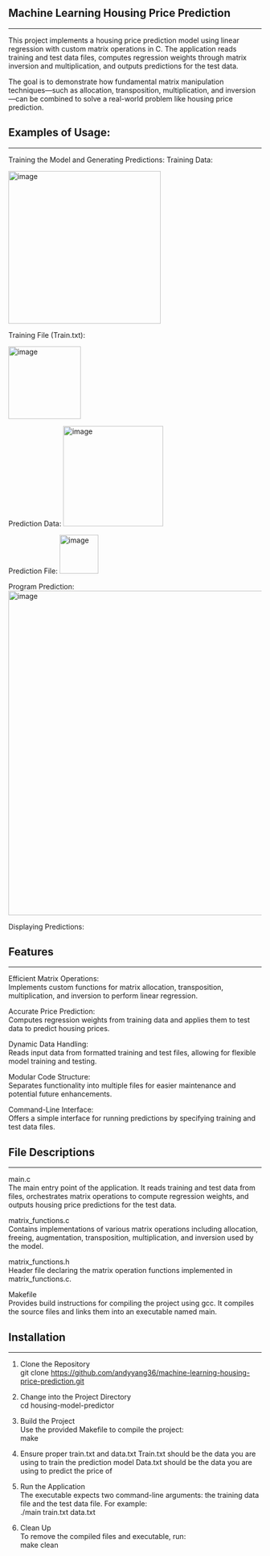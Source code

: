 ## Machine Learning Housing Price Prediction
---

This project implements a housing price prediction model using linear regression with custom matrix operations in C. The application reads training and test data files, computes regression weights through matrix inversion and multiplication, and outputs predictions for the test data.

The goal is to demonstrate how fundamental matrix manipulation techniques—such as allocation, transposition, multiplication, and inversion—can be combined to solve a real-world problem like housing price prediction.

## Examples of Usage:
---
Training the Model and Generating Predictions: 
Training Data:

<img width="303" alt="image" src="https://github.com/user-attachments/assets/06057861-e990-4c42-a1fc-abc7ced4b6a9" />

Training File (Train.txt):

<img width="144" alt="image" src="https://github.com/user-attachments/assets/a99fb309-93de-4518-99b9-429a987a7832" />

Prediction Data:
<img width="199" alt="image" src="https://github.com/user-attachments/assets/a9e67bdc-a9f6-4319-acb5-6e39ba86caaf" />


Prediction File:
<img width="77" alt="image" src="https://github.com/user-attachments/assets/eac96f06-f2ff-4788-aaf8-78c3a5d1c6fe" />

Program Prediction:
<img width="644" alt="image" src="https://github.com/user-attachments/assets/f5bb6c1f-d6f5-4be8-a02f-0152f06a8bd9" />



Displaying Predictions:  



## Features
---
Efficient Matrix Operations:  
Implements custom functions for matrix allocation, transposition, multiplication, and inversion to perform linear regression.

Accurate Price Prediction:  
Computes regression weights from training data and applies them to test data to predict housing prices.

Dynamic Data Handling:  
Reads input data from formatted training and test files, allowing for flexible model training and testing.

Modular Code Structure:  
Separates functionality into multiple files for easier maintenance and potential future enhancements.

Command-Line Interface:  
Offers a simple interface for running predictions by specifying training and test data files.

## File Descriptions
---
main.c  
The main entry point of the application. It reads training and test data from files, orchestrates matrix operations to compute regression weights, and outputs housing price predictions for the test data.

matrix_functions.c  
Contains implementations of various matrix operations including allocation, freeing, augmentation, transposition, multiplication, and inversion used by the model.

matrix_functions.h  
Header file declaring the matrix operation functions implemented in matrix_functions.c.

Makefile  
Provides build instructions for compiling the project using gcc. It compiles the source files and links them into an executable named main.

## Installation
---
1. Clone the Repository  
   git clone https://github.com/andyyang36/machine-learning-housing-price-prediction.git

2. Change into the Project Directory  
   cd housing-model-predictor

3. Build the Project  
   Use the provided Makefile to compile the project:  
   make
   
4. Ensure proper train.txt and data.txt
   Train.txt should be the data you are using to train the prediction model
   Data.txt should be the data you are using to predict the price of

5. Run the Application  
   The executable expects two command-line arguments: the training data file and the test data file. For example:  
   ./main train.txt data.txt

6. Clean Up  
   To remove the compiled files and executable, run:  
   make clean
